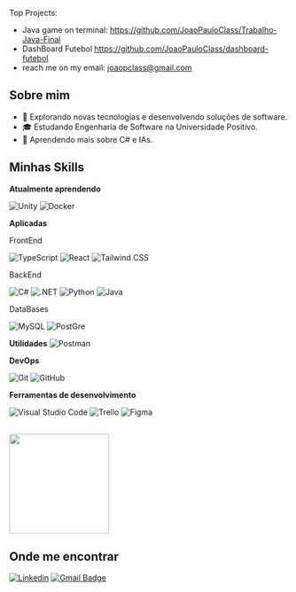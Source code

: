 Top Projects:
- Java game on terminal: https://github.com/JoaoPauloClass/Trabalho-Java-Final
- DashBoard Futebol https://github.com/JoaoPauloClass/dashboard-futebol
- reach me on my email: joaopclass@gmail.com
## Sobre mim

- 🤔 Explorando novas tecnologias e desenvolvendo soluções de software.
- 🎓 Estudando Engenharia de Software na Universidade Positivo.
- 🌱 Aprendendo mais sobre C# e IAs.

## Minhas Skills
**Atualmente aprendendo**

![Unity](https://img.shields.io/badge/Unity-100000?style=for-the-badge&logo=unity&logoColor=white)
![Docker](https://img.shields.io/badge/Docker-2496ED?style=for-the-badge&logo=docker&logoColor=white)

**Aplicadas**

FrontEnd

![TypeScript](https://img.shields.io/badge/TypeScript-007ACC?style=for-the-badge&logo=typescript&logoColor=white)
![React](https://img.shields.io/badge/React-20232A?style=for-the-badge&logo=react&logoColor=61DAFB)
![Tailwind CSS](https://img.shields.io/badge/Tailwind_CSS-38B2AC?style=for-the-badge&logo=tailwind-css&logoColor=white)


BackEnd

![C#](https://img.shields.io/badge/C%23-239120?style=for-the-badge&logo=c-sharp&logoColor=white) 
![.NET](	https://img.shields.io/badge/.NET-5C2D91?style=for-the-badge&logo=.net&logoColor=white)
![Python](https://img.shields.io/badge/Python-3776AB?style=for-the-badge&logo=python&logoColor=white)
![Java](https://img.shields.io/badge/Java-ED8B00?style=for-the-badge&logo=java&logoColor=white)

DataBases

![MySQL](https://img.shields.io/badge/MySQL-00000F?style=for-the-badge&logo=mysql&logoColor=white)
![PostGre](https://img.shields.io/badge/PostgreSQL-316192?style=for-the-badge&logo=postgresql&logoColor=white)


**Utilidades**
![Postman](https://img.shields.io/badge/-Postman-333333?style=flat&logo=postman)

**DevOps**

![Git](https://img.shields.io/badge/-Git-333333?style=flat&logo=git)
![GitHub](https://img.shields.io/badge/-GitHub-333333?style=flat&logo=github)

**Ferramentas de desenvolvimento**

![Visual Studio Code](https://img.shields.io/badge/-Visual%20Studio%20Code-333333?style=flat&logo=visual-studio-code&logoColor=007ACC)
![Trello](https://img.shields.io/badge/-Trello-333333?style=flat&logo=trello&logoColor=007ACC)
![Figma](https://img.shields.io/badge/-Figma-333333?style=flat&logo=figma&logoColor=007ACC)

<br/>

<a href="https://github.com/JoaoPauloClass" title="Perfil do João">
  <img height="180em" src="https://github-readme-stats.vercel.app/api?username=JoaoPauloClass&theme=dracula&show_icons=true" />
</a>

## Onde me encontrar

[![Linkedin](https://img.shields.io/badge/-username-blue?style=flat-square&logo=Linkedin&logoColor=white&link=https://www.linkedin.com/in/joaopauloclass/)](https://www.linkedin.com/in/joaopauloclass/)
[![Gmail Badge](https://img.shields.io/badge/-seuemail@email.com-006bed?style=flat-square&logo=Gmail&logoColor=white&link=mailto:joaopclass@gmail.com)](mailto:joaopclass@gmail.com)
